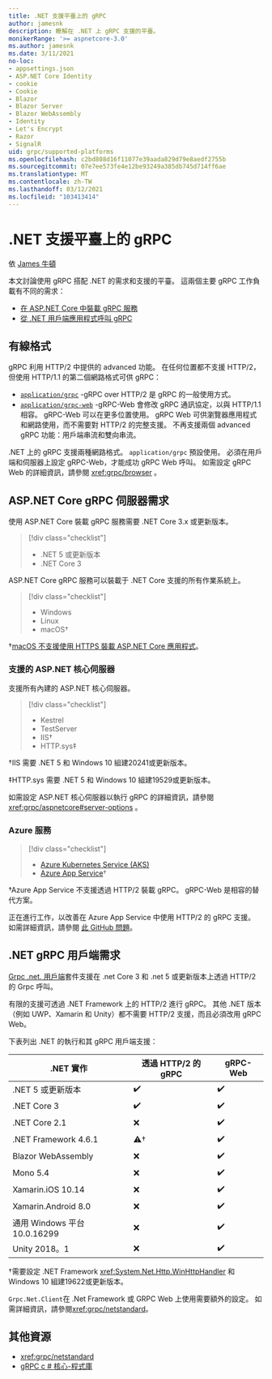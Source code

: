 ```yaml
---
title: .NET 支援平臺上的 gRPC
author: jamesnk
description: 瞭解在 .NET 上 gRPC 支援的平臺。
monikerRange: '>= aspnetcore-3.0'
ms.author: jamesnk
ms.date: 3/11/2021
no-loc:
- appsettings.json
- ASP.NET Core Identity
- cookie
- Cookie
- Blazor
- Blazor Server
- Blazor WebAssembly
- Identity
- Let's Encrypt
- Razor
- SignalR
uid: grpc/supported-platforms
ms.openlocfilehash: c2bd808d16f11077e39aada829d79e8aedf2755b
ms.sourcegitcommit: 07e7ee573fe4e12be93249a385db745d714ff6ae
ms.translationtype: MT
ms.contentlocale: zh-TW
ms.lasthandoff: 03/12/2021
ms.locfileid: "103413414"
---
```

# <a name="grpc-on-net-supported-platforms"></a>.NET 支援平臺上的 gRPC

依 [James 牛頓](https://twitter.com/jamesnk)

本文討論使用 gRPC 搭配 .NET 的需求和支援的平臺。 這兩個主要 gRPC 工作負載有不同的需求：

* [在 ASP.NET Core 中裝載 gRPC 服務](#aspnet-core-grpc-server-requirements)
* [從 .NET 用戶端應用程式呼叫 gRPC](#net-grpc-client-requirements)

## <a name="wire-formats"></a>有線格式

gRPC 利用 HTTP/2 中提供的 advanced 功能。 在任何位置都不支援 HTTP/2，但使用 HTTP/1.1 的第二個網路格式可供 gRPC：

* [`application/grpc`](https://github.com/grpc/grpc/blob/master/doc/PROTOCOL-HTTP2.md) -gRPC over HTTP/2 是 gRPC 的一般使用方式。
* [`application/grpc-web`](https://github.com/grpc/grpc/blob/master/doc/PROTOCOL-WEB.md) -gRPC-Web 會修改 gRPC 通訊協定，以與 HTTP/1.1 相容。 gRPC-Web 可以在更多位置使用。 gRPC Web 可供瀏覽器應用程式和網路使用，而不需要對 HTTP/2 的完整支援。 不再支援兩個 advanced gRPC 功能：用戶端串流和雙向串流。

.NET 上的 gRPC 支援兩種網路格式。 `application/grpc` 預設使用。 必須在用戶端和伺服器上設定 gRPC-Web，才能成功 gRPC Web 呼叫。 如需設定 gRPC Web 的詳細資訊，請參閱 <xref:grpc/browser> 。

## <a name="aspnet-core-grpc-server-requirements"></a>ASP.NET Core gRPC 伺服器需求

使用 ASP.NET Core 裝載 gRPC 服務需要 .NET Core 3.x 或更新版本。

> [!div class="checklist"]
>
> * .NET 5 或更新版本
> * .NET Core 3

ASP.NET Core gRPC 服務可以裝載于 .NET Core 支援的所有作業系統上。

> [!div class="checklist"]
>
> * Windows
> * Linux
> * macOS&dagger;

&dagger;[macOS 不支援使用 HTTPS 裝載 ASP.NET Core 應用程式](xref:grpc/troubleshoot#unable-to-start-aspnet-core-grpc-app-on-macos)。

### <a name="supported-aspnet-core-servers"></a>支援的 ASP.NET 核心伺服器

支援所有內建的 ASP.NET 核心伺服器。

> [!div class="checklist"]
>
> * Kestrel
> * TestServer
> * IIS&dagger;
> * HTTP.sys&Dagger;

&dagger;IIS 需要 .NET 5 和 Windows 10 組建20241或更新版本。

&Dagger;HTTP.sys 需要 .NET 5 和 Windows 10 組建19529或更新版本。

如需設定 ASP.NET 核心伺服器以執行 gRPC 的詳細資訊，請參閱 <xref:grpc/aspnetcore#server-options> 。

### <a name="azure-services"></a>Azure 服務

> [!div class="checklist"]
>
> * [Azure Kubernetes Service (AKS)](https://azure.microsoft.com/services/kubernetes-service/)
> * [Azure App Service](https://azure.microsoft.com/services/app-service/)&dagger;

&dagger;Azure App Service 不支援透過 HTTP/2 裝載 gRPC。 gRPC-Web 是相容的替代方案。

正在進行工作，以改善在 Azure App Service 中使用 HTTP/2 的 gRPC 支援。 如需詳細資訊，請參閱 [此 GitHub 問題](https://github.com/dotnet/AspNetCore/issues/9020)。

## <a name="net-grpc-client-requirements"></a>.NET gRPC 用戶端需求

[Grpc .net. 用戶端](https://www.nuget.org/packages/Grpc.Net.Client/)套件支援在 .net Core 3 和 .net 5 或更新版本上透過 HTTP/2 的 Grpc 呼叫。

有限的支援可透過 .NET Framework 上的 HTTP/2 進行 gRPC。 其他 .NET 版本（例如 UWP、Xamarin 和 Unity）都不需要 HTTP/2 支援，而且必須改用 gRPC Web。

下表列出 .NET 的執行和其 gRPC 用戶端支援：

| .NET 實作                          | 透過 HTTP/2 的 gRPC   | gRPC-Web   |
|----------------------------------------------|--------------------|------------|
| .NET 5 或更新版本                              | ✔️                | ✔️         |
| .NET Core 3                                  | ✔️                | ✔️         |
| .NET Core 2.1                                | ❌                | ✔️         |
| .NET Framework 4.6.1                         | ⚠️&dagger;        | ✔️         |
| Blazor WebAssembly                           | ❌                | ✔️         |
| Mono 5.4                                     | ❌                | ✔️         |
| Xamarin.iOS 10.14                            | ❌                | ✔️         |
| Xamarin.Android 8.0                          | ❌                | ✔️         |
| 通用 Windows 平台 10.0.16299        | ❌                | ✔️         |
| Unity 2018。1                                 | ❌                | ✔️         |

&dagger;需要設定 .NET Framework <xref:System.Net.Http.WinHttpHandler> 和 Windows 10 組建19622或更新版本。

`Grpc.Net.Client`在 .Net Framework 或 GRPC Web 上使用需要額外的設定。 如需詳細資訊，請參閱<xref:grpc/netstandard>。

## <a name="additional-resources"></a>其他資源

* <xref:grpc/netstandard>
* [gRPC c # 核心-程式庫](https://grpc.io/docs/languages/csharp/quickstart/)
